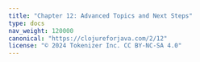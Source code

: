 ```yaml
---
title: "Chapter 12: Advanced Topics and Next Steps"
type: docs
nav_weight: 120000
canonical: "https://clojureforjava.com/2/12"
license: "© 2024 Tokenizer Inc. CC BY-NC-SA 4.0"
---
```

